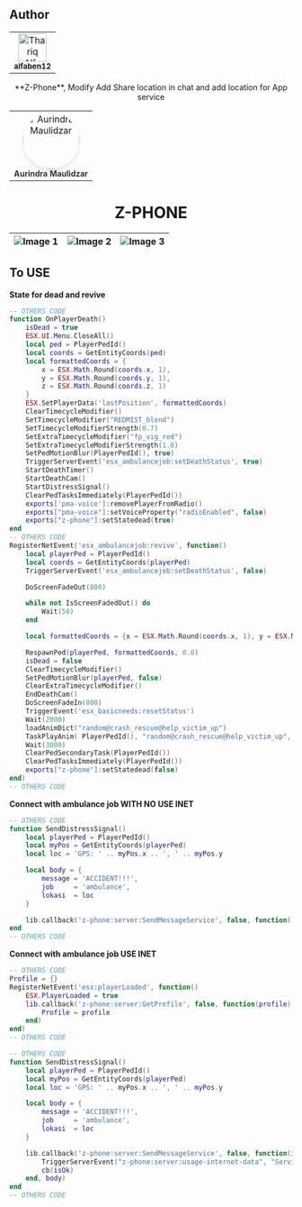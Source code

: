 ## Author

<table>
   <tbody>
      <tr>
         <td align="center" valign="top">
            <a href="https://github.com/alfaben12"
                style="text-decoration: none;"
               ><img
               src="https://avatars.githubusercontent.com/u/20008086?v=4"
               width="50px"
               alt="Thariq Alfa"
               /><br /><sub><b>alfaben12</b></sub></a>
         </td>
      </tr>
   </tbody>
</table>

<div align="center">
**Z-Phone**, Modify Add Share location in chat and add location for App service
</div>
<table align="center">
   <tbody>
      <tr>
         <td align="center" valign="top">
            <a href="https://github.com/ahruwet" style="text-decoration: none;">
               <img
                  src="https://avatars.githubusercontent.com/u/85060725?v=4"
                  width="100px"
                  style="border-radius: 50%; box-shadow: 0px 4px 6px rgba(0, 0, 0, 0.1);"
                  alt="Aurindra Maulidzar"
               />
               <br />
               <sub>
                  <b style="font-size: 14px; color: #333;">Aurindra Maulidzar</b>
               </sub>
            </a>
         </td>
      </tr>
   </tbody>
</table>


<h1 align="center">Z-PHONE</h1>
<div align="center">

| ![Image 1](https://i.imgur.com/eYiHbSS.png) | ![Image 2](https://i.imgur.com/bKkunQY.png) | ![Image 3](https://i.imgur.com/EbK3Vsf.png) |
|-------------------------------------------|-------------------------------------------|-------------------------------------------|

</div>


## To USE

**State for dead and revive**
```lua
-- OTHERS CODE
function OnPlayerDeath()
    isDead = true
    ESX.UI.Menu.CloseAll()
    local ped = PlayerPedId()
    local coords = GetEntityCoords(ped)
    local formattedCoords = {
        x = ESX.Math.Round(coords.x, 1),
        y = ESX.Math.Round(coords.y, 1),
        z = ESX.Math.Round(coords.z, 1)
    }
    ESX.SetPlayerData('lastPosition', formattedCoords)
    ClearTimecycleModifier()
    SetTimecycleModifier("REDMIST_blend")
    SetTimecycleModifierStrength(0.7)
    SetExtraTimecycleModifier("fp_vig_red")
    SetExtraTimecycleModifierStrength(1.0)
    SetPedMotionBlur(PlayerPedId(), true)
    TriggerServerEvent('esx_ambulancejob:setDeathStatus', true)
    StartDeathTimer()
    StartDeathCam()
    StartDistressSignal()
    ClearPedTasksImmediately(PlayerPedId())
    exports['pma-voice']:removePlayerFromRadio()
    exports["pma-voice"]:setVoiceProperty("radioEnabled", false)
    exports["z-phone"]:setStatedead(true)
end
-- OTHERS CODE
RegisterNetEvent('esx_ambulancejob:revive', function()
    local playerPed = PlayerPedId()
    local coords = GetEntityCoords(playerPed)
    TriggerServerEvent('esx_ambulancejob:setDeathStatus', false)

    DoScreenFadeOut(800)

    while not IsScreenFadedOut() do
        Wait(50)
    end

    local formattedCoords = {x = ESX.Math.Round(coords.x, 1), y = ESX.Math.Round(coords.y, 1), z = ESX.Math.Round(coords.z, 1)}

    RespawnPed(playerPed, formattedCoords, 0.0)
    isDead = false
    ClearTimecycleModifier()
    SetPedMotionBlur(playerPed, false)
    ClearExtraTimecycleModifier()
    EndDeathCam()
    DoScreenFadeIn(800)
    TriggerEvent('esx_basicneeds:resetStatus')
    Wait(2000)
    loadAnimDict("random@crash_rescue@help_victim_up") 
    TaskPlayAnim( PlayerPedId(), "random@crash_rescue@help_victim_up", "helping_victim_to_feet_victim", 8.0, 1.0, -1, 49, 0, 0, 0, 0 )
    Wait(3000)
    ClearPedSecondaryTask(PlayerPedId())
    ClearPedTasksImmediately(PlayerPedId())
    exports["z-phone"]:setStatedead(false)
end)
-- OTHERS CODE
```

**Connect with ambulance job WITH NO USE INET**

```lua
-- OTHERS CODE
function SendDistressSignal()
	local playerPed = PlayerPedId()
    local myPos = GetEntityCoords(playerPed)
    local loc = 'GPS: ' .. myPos.x .. ', ' .. myPos.y

    local body = {
        message = 'ACCIDENT!!!',
        job     = 'ambulance',
        lokasi  = loc
    }

    lib.callback('z-phone:server:SendMessageService', false, function() end, body)
end
-- OTHERS CODE
```

**Connect with ambulance job USE INET**

```lua
-- OTHERS CODE
Profile = {}
RegisterNetEvent('esx:playerLoaded', function()
    ESX.PlayerLoaded = true
    lib.callback('z-phone:server:GetProfile', false, function(profile)
        Profile = profile
    end)
end)
-- OTHERS CODE

-- OTHERS CODE
function SendDistressSignal()
	local playerPed = PlayerPedId()
    local myPos = GetEntityCoords(playerPed)
    local loc = 'GPS: ' .. myPos.x .. ', ' .. myPos.y

    local body = {
        message = 'ACCIDENT!!!',
        job     = 'ambulance',
        lokasi  = loc
    }

    lib.callback('z-phone:server:SendMessageService', false, function(isOk)
        TriggerServerEvent("z-phone:server:usage-internet-data", "Services", math.random(5000, 10000))
        cb(isOk)
    end, body)
end
-- OTHERS CODE
```
